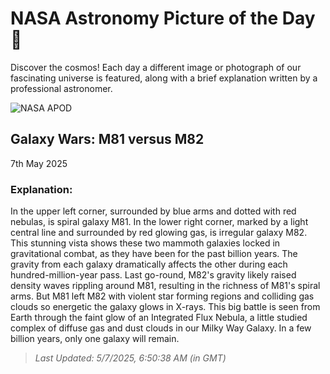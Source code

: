 
  # NASA Astronomy Picture of the Day 🌌

  Discover the cosmos! Each day a different image or photograph of our fascinating universe is featured, along with a brief explanation written by a professional astronomer.

![NASA APOD](https://apod.nasa.gov/apod/image/2505/M81M82_CAT_3780.jpg)

## Galaxy Wars: M81 versus M82

7th May 2025

### Explanation: 

In the upper left corner, surrounded by blue arms and dotted with red nebulas, is spiral galaxy M81.  In the lower right corner, marked by a light central line and surrounded by red glowing gas, is irregular galaxy M82.  This stunning vista shows these two mammoth galaxies locked in gravitational combat, as they have been for the past billion years.   The gravity from each galaxy dramatically affects the other during each hundred-million-year pass.  Last go-round, M82's gravity likely raised density waves rippling around M81, resulting in the richness of M81's spiral arms.  But M81 left M82 with violent star forming regions and colliding gas clouds so energetic the galaxy glows in X-rays.  This big battle is seen from Earth through the faint glow of an Integrated Flux Nebula, a little studied complex of diffuse gas and dust clouds in our Milky Way Galaxy. In a few billion years, only one galaxy will remain.

> _Last Updated: 5/7/2025, 6:50:38 AM (in GMT)_
